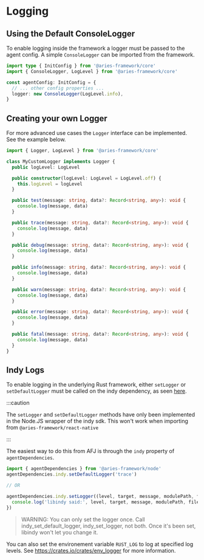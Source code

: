 # Logging

## Using the Default ConsoleLogger

To enable logging inside the framework a logger must be passed to the agent config. A simple `ConsoleLogger` can be imported from the framework.

```ts
import type { InitConfig } from '@aries-framework/core'
import { ConsoleLogger, LogLevel } from '@aries-framework/core'

const agentConfig: InitConfig = {
  // ... other config properties ...
  logger: new ConsoleLogger(LogLevel.info),
}
```

## Creating your own Logger

For more advanced use cases the `Logger` interface can be implemented. See the example below.

```ts
import { Logger, LogLevel } from '@aries-framework/core'

class MyCustomLogger implements Logger {
  public logLevel: LogLevel

  public constructor(logLevel: LogLevel = LogLevel.off) {
    this.logLevel = logLevel
  }

  public test(message: string, data?: Record<string, any>): void {
    console.log(message, data)
  }

  public trace(message: string, data?: Record<string, any>): void {
    console.log(message, data)
  }

  public debug(message: string, data?: Record<string, any>): void {
    console.log(message, data)
  }

  public info(message: string, data?: Record<string, any>): void {
    console.log(message, data)
  }

  public warn(message: string, data?: Record<string, any>): void {
    console.log(message, data)
  }

  public error(message: string, data?: Record<string, any>): void {
    console.log(message, data)
  }

  public fatal(message: string, data?: Record<string, any>): void {
    console.log(message, data)
  }
}
```

## Indy Logs

To enable logging in the underlying Rust framework, either `setLogger` or `setDefaultLogger` must be called on the indy dependency, as seen [here](https://github.com/hyperledger/indy-sdk/tree/master/wrappers/nodejs#logger).

:::caution

The `setLogger` and `setDefaultLogger` methods have only been implemented in the Node.JS wrapper of the indy sdk. This won't work when importing from `@aries-framework/react-native`

:::

The easiest way to do this from AFJ is through the `indy` property of `agentDependencies`.

```ts
import { agentDependencies } from '@aries-framework/node'
agentDependencies.indy.setDefaultLogger('trace')

// OR

agentDependencies.indy.setLogger((level, target, message, modulePath, file, line) => {
  console.log('libindy said:', level, target, message, modulePath, file, line)
})
```

> WARNING: You can only set the logger once. Call indy_set_default_logger, indy_set_logger, not both. Once it's been set, libindy won't let you change it.

You can also set the environement variable `RUST_LOG` to log at specified log levels.
See https://crates.io/crates/env_logger for more information.
